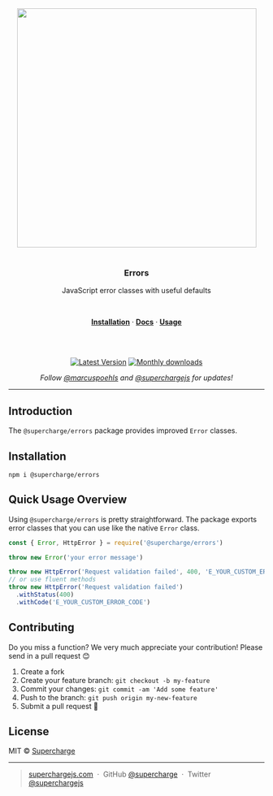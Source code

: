 <div align="center">
  <a href="https://superchargejs.com">
    <img width="471" style="max-width:100%;" src="https://superchargejs.com/images/supercharge-text.svg" />
  </a>
  <br/>
  <br/>
  <p>
    <h3>Errors</h3>
  </p>
  <p>
    JavaScript error classes with useful defaults
  </p>
  <br/>
  <p>
    <a href="#installation"><strong>Installation</strong></a> ·
    <a href="#resources"><strong>Docs</strong></a> ·
    <a href="#quick-usage-overview"><strong>Usage</strong></a>
  </p>
  <br/>
  <br/>
  <p>
    <a href="https://www.npmjs.com/package/@supercharge/errors"><img src="https://img.shields.io/npm/v/@supercharge/errors.svg" alt="Latest Version"></a>
    <a href="https://www.npmjs.com/package/@supercharge/errors"><img src="https://img.shields.io/npm/dm/@supercharge/errors.svg" alt="Monthly downloads"></a>
  </p>
  <p>
    <em>Follow <a href="http://twitter.com/marcuspoehls">@marcuspoehls</a> and <a href="http://twitter.com/superchargejs">@superchargejs</a> for updates!</em>
  </p>
</div>

---

## Introduction
The `@supercharge/errors` package provides improved `Error` classes.


## Installation

```
npm i @supercharge/errors
```


## Quick Usage Overview
Using `@supercharge/errors` is pretty straightforward. The package exports error classes that you can use like the native `Error` class.

```js
const { Error, HttpError } = require('@supercharge/errors')

throw new Error('your error message')

throw new HttpError('Request validation failed', 400, 'E_YOUR_CUSTOM_ERROR_CODE')
// or use fluent methods
throw new HttpError('Request validation failed')
  .withStatus(400)
  .withCode('E_YOUR_CUSTOM_ERROR_CODE')
```


## Contributing
Do you miss a function? We very much appreciate your contribution! Please send in a pull request 😊

1.  Create a fork
2.  Create your feature branch: `git checkout -b my-feature`
3.  Commit your changes: `git commit -am 'Add some feature'`
4.  Push to the branch: `git push origin my-new-feature`
5.  Submit a pull request 🚀


## License
MIT © [Supercharge](https://superchargejs.com)

---

> [superchargejs.com](https://superchargejs.com) &nbsp;&middot;&nbsp;
> GitHub [@supercharge](https://github.com/supercharge) &nbsp;&middot;&nbsp;
> Twitter [@superchargejs](https://twitter.com/superchargejs)
